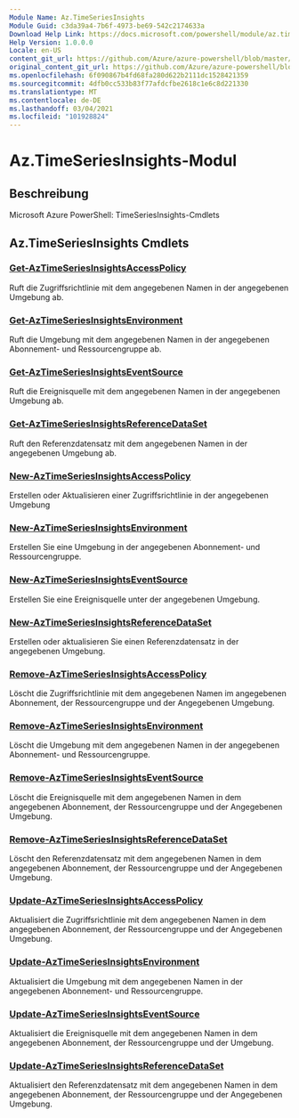 ```yaml
---
Module Name: Az.TimeSeriesInsights
Module Guid: c3da39a4-7b6f-4973-be69-542c2174633a
Download Help Link: https://docs.microsoft.com/powershell/module/az.timeseriesinsights
Help Version: 1.0.0.0
Locale: en-US
content_git_url: https://github.com/Azure/azure-powershell/blob/master/src/TimeSeriesInsights/help/Az.TimeSeriesInsights.md
original_content_git_url: https://github.com/Azure/azure-powershell/blob/master/src/TimeSeriesInsights/help/Az.TimeSeriesInsights.md
ms.openlocfilehash: 6f090867b4fd68fa280d622b2111dc1528421359
ms.sourcegitcommit: 4dfb0cc533b83f77afdcfbe2618c1e6c8d221330
ms.translationtype: MT
ms.contentlocale: de-DE
ms.lasthandoff: 03/04/2021
ms.locfileid: "101928824"
---
```

# Az.TimeSeriesInsights-Modul
## Beschreibung
Microsoft Azure PowerShell: TimeSeriesInsights-Cmdlets

## Az.TimeSeriesInsights Cmdlets
### [Get-AzTimeSeriesInsightsAccessPolicy](Get-AzTimeSeriesInsightsAccessPolicy.md)
Ruft die Zugriffsrichtlinie mit dem angegebenen Namen in der angegebenen Umgebung ab.

### [Get-AzTimeSeriesInsightsEnvironment](Get-AzTimeSeriesInsightsEnvironment.md)
Ruft die Umgebung mit dem angegebenen Namen in der angegebenen Abonnement- und Ressourcengruppe ab.

### [Get-AzTimeSeriesInsightsEventSource](Get-AzTimeSeriesInsightsEventSource.md)
Ruft die Ereignisquelle mit dem angegebenen Namen in der angegebenen Umgebung ab.

### [Get-AzTimeSeriesInsightsReferenceDataSet](Get-AzTimeSeriesInsightsReferenceDataSet.md)
Ruft den Referenzdatensatz mit dem angegebenen Namen in der angegebenen Umgebung ab.

### [New-AzTimeSeriesInsightsAccessPolicy](New-AzTimeSeriesInsightsAccessPolicy.md)
Erstellen oder Aktualisieren einer Zugriffsrichtlinie in der angegebenen Umgebung

### [New-AzTimeSeriesInsightsEnvironment](New-AzTimeSeriesInsightsEnvironment.md)
Erstellen Sie eine Umgebung in der angegebenen Abonnement- und Ressourcengruppe.

### [New-AzTimeSeriesInsightsEventSource](New-AzTimeSeriesInsightsEventSource.md)
Erstellen Sie eine Ereignisquelle unter der angegebenen Umgebung.

### [New-AzTimeSeriesInsightsReferenceDataSet](New-AzTimeSeriesInsightsReferenceDataSet.md)
Erstellen oder aktualisieren Sie einen Referenzdatensatz in der angegebenen Umgebung.

### [Remove-AzTimeSeriesInsightsAccessPolicy](Remove-AzTimeSeriesInsightsAccessPolicy.md)
Löscht die Zugriffsrichtlinie mit dem angegebenen Namen im angegebenen Abonnement, der Ressourcengruppe und der Angegebenen Umgebung.

### [Remove-AzTimeSeriesInsightsEnvironment](Remove-AzTimeSeriesInsightsEnvironment.md)
Löscht die Umgebung mit dem angegebenen Namen in der angegebenen Abonnement- und Ressourcengruppe.

### [Remove-AzTimeSeriesInsightsEventSource](Remove-AzTimeSeriesInsightsEventSource.md)
Löscht die Ereignisquelle mit dem angegebenen Namen in dem angegebenen Abonnement, der Ressourcengruppe und der Angegebenen Umgebung.

### [Remove-AzTimeSeriesInsightsReferenceDataSet](Remove-AzTimeSeriesInsightsReferenceDataSet.md)
Löscht den Referenzdatensatz mit dem angegebenen Namen in dem angegebenen Abonnement, der Ressourcengruppe und der Angegebenen Umgebung.

### [Update-AzTimeSeriesInsightsAccessPolicy](Update-AzTimeSeriesInsightsAccessPolicy.md)
Aktualisiert die Zugriffsrichtlinie mit dem angegebenen Namen in dem angegebenen Abonnement, der Ressourcengruppe und der Angegebenen Umgebung.

### [Update-AzTimeSeriesInsightsEnvironment](Update-AzTimeSeriesInsightsEnvironment.md)
Aktualisiert die Umgebung mit dem angegebenen Namen in der angegebenen Abonnement- und Ressourcengruppe.

### [Update-AzTimeSeriesInsightsEventSource](Update-AzTimeSeriesInsightsEventSource.md)
Aktualisiert die Ereignisquelle mit dem angegebenen Namen in dem angegebenen Abonnement, der Ressourcengruppe und der Umgebung.

### [Update-AzTimeSeriesInsightsReferenceDataSet](Update-AzTimeSeriesInsightsReferenceDataSet.md)
Aktualisiert den Referenzdatensatz mit dem angegebenen Namen in dem angegebenen Abonnement, der Ressourcengruppe und der Angegebenen Umgebung.


